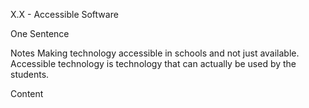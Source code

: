 X.X - Accessible Software

One Sentence

Notes
Making technology accessible in schools and not just available. Accessible technology is technology that can actually be used by the students.
 
Content